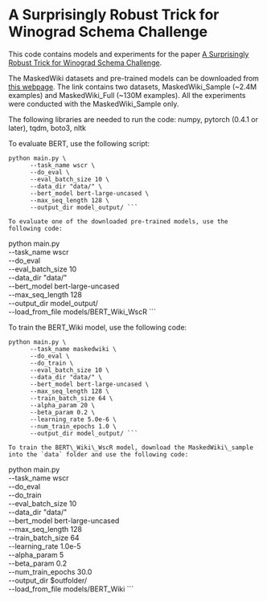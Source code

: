 # A Surprisingly Robust Trick for Winograd Schema Challenge

This code contains models and experiments for the paper [A Surprisingly Robust Trick for Winograd Schema Challenge](https://arxiv.org/abs/1905.06290).

The MaskedWiki datasets and pre-trained models can be downloaded from [this webpage](...). The link contains two datasets, MaskedWiki\_Sample (~2.4M examples) and MaskedWiki\_Full (~130M examples). All the experiments were conducted with the MaskedWiki\_Sample only.

The following libraries are needed to run the code: numpy, pytorch (0.4.1 or later), tqdm, boto3, nltk

To evaluate BERT, use the following script:
```
python main.py \
      --task_name wscr \
      --do_eval \
      --eval_batch_size 10 \
      --data_dir "data/" \
      --bert_model bert-large-uncased \
      --max_seq_length 128 \
      --output_dir model_output/ ```

To evaluate one of the downloaded pre-trained models, use the following code:
```
python main.py \
      --task_name wscr \
      --do_eval \
      --eval_batch_size 10 \
      --data_dir "data/" \
      --bert_model bert-large-uncased \
      --max_seq_length 128 \
      --output_dir model_output/ \
      --load_from_file models/BERT_Wiki_WscR ```

To train the BERT\_Wiki model, use the following code:
```
python main.py \
      --task_name maskedwiki \
      --do_eval \
      --do_train \
      --eval_batch_size 10 \
      --data_dir "data/" \
      --bert_model bert-large-uncased \
      --max_seq_length 128 \
      --train_batch_size 64 \
      --alpha_param 20 \
      --beta_param 0.2 \
      --learning_rate 5.0e-6 \
      --num_train_epochs 1.0 \
      --output_dir model_output/ ```

To train the BERT\_Wiki\_WscR model, download the MaskedWiki\_sample into the `data` folder and use the following code:
```
python main.py \
      --task_name wscr \
      --do_eval \
      --do_train \
      --eval_batch_size 10 \
      --data_dir "data/" \
      --bert_model bert-large-uncased \
      --max_seq_length 128 \
      --train_batch_size 64 \
      --learning_rate 1.0e-5 \
      --alpha_param 5 \
      --beta_param 0.2 \
      --num_train_epochs 30.0 \
      --output_dir $outfolder/ \
      --load_from_file models/BERT_Wiki ```

